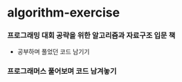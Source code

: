# algorithm-exercise

### 프로그래밍 대회 공략을 위한 알고리즘과 자료구조 입문 책

- 공부하며 풀었던 코드 남기기

### 프로그래머스 풀어보며 코드 남겨놓기